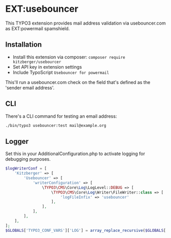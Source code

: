 # EXT:usebouncer

This TYPO3 extension provides mail address validation via usebouncer.com as EXT:powermail spamshield.

## Installation

* Install this extension via composer: `composer require kitzberger/usebourcer`
* Set API key in extension settings
* Include TypoScript `Usebouncer for powermail`

This'll run a usebouncer.com check on the field that's defined as the 'sender email address'.

## CLI

There's a CLI command for testing an email address:

```bash
./bin/typo3 usebouncer:test mail@example.org
```

## Logger

Set this in your AdditionalConfiguration.php to activate logging for debugging purposes.

```php
$logWriterConf = [
    'Kitzberger' => [
        'Usebouncer' => [
            'writerConfiguration' => [
                \TYPO3\CMS\Core\Log\LogLevel::DEBUG => [
                    \TYPO3\CMS\Core\Log\Writer\FileWriter::class => [
                        'logFileInfix' => 'usebouncer'
                    ],
                ],
            ],
        ],
    ],
];
$GLOBALS['TYPO3_CONF_VARS']['LOG'] = array_replace_recursive($GLOBALS['TYPO3_CONF_VARS']['LOG'], $logWriterConf);
```

